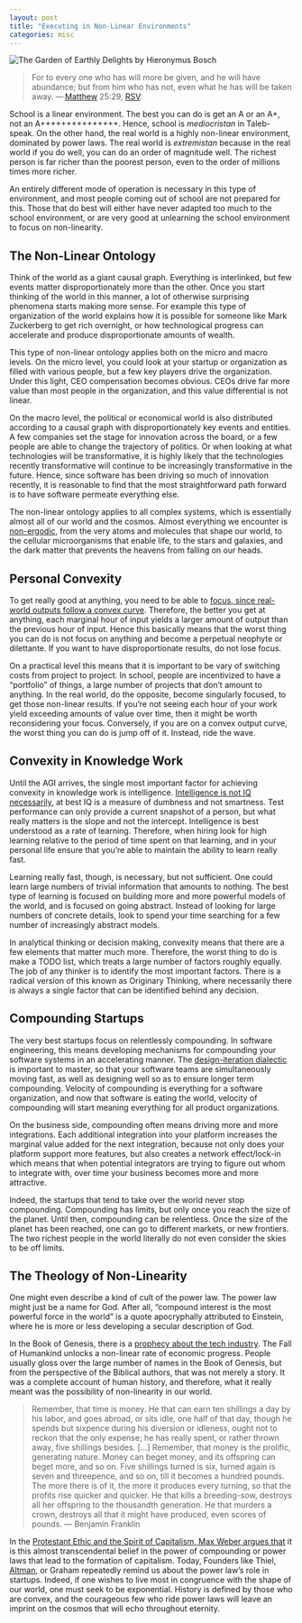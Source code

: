```yaml
---
layout: post
title: "Executing in Non-Linear Environments"
categories: misc
---
```


![The Garden of Earthly Delights by Hieronymus Bosch](https://upload.wikimedia.org/wikipedia/commons/e/e5/The_Garden_of_Earthly_Delights_by_Hieronymus_Bosch.jpg)

> For to every one who has will more be given, and he will have abundance; but from him who has not, even what he has will be taken away.
> — [Matthew](https://en.wikipedia.org/wiki/Gospel_of_Matthew) 25:29, [RSV](https://en.wikipedia.org/wiki/Revised_Standard_Version).

School is a linear environment. The best you can do is get an A or an A+, not an A+++++++++++++++. Hence, school is *mediocristan* in Taleb-speak. On the other hand, the real world is a highly non-linear environment, dominated by power laws. The real world is *extremistan* because in the real world if you do well, you can do an order of magnitude well. The richest person is far richer than the poorest person, even to the order of millions times more richer. 

An entirely different mode of operation is necessary in this type of environment, and most people coming out of school are not prepared for this. Those that do best will either have never adapted too much to the school environment, or are very good at unlearning the school environment to focus on non-linearity. 

## The Non-Linear Ontology
Think of the world as a giant causal graph. Everything is interlinked, but few events matter disproportionately more than the other. Once you start thinking of the world in this manner, a lot of otherwise surprising phenomena starts making more sense. For example this type of organization of the world explains how it is possible for someone like Mark Zuckerberg to get rich overnight, or how technological progress can accelerate and produce disproportionate amounts of wealth. 

This type of non-linear ontology applies both on the micro and macro levels. On the micro level, you could look at your startup or organization as filled with various people, but a few key players drive the organization. Under this light, CEO compensation becomes obvious. CEOs drive far more value than most people in the organization, and this value differential is not linear. 

On the macro level, the political or economical world is also distributed according to a causal graph with disproportionately key events and entities. A few companies set the stage for innovation across the board, or a few people are able to change the trajectory of politics. Or when looking at what technologies will be transformative, it is highly likely that the technologies recently transformative will continue to be increasingly transformative in the future. Hence, since software has been driving so much of innovation recently, it is reasonable to find that the most straightforward path forward is to have software permeate everything else. 

The non-linear ontology applies to all complex systems, which is essentially almost all of our world and the cosmos. Almost everything we encounter is [non-ergodic](https://taylorpearson.me/ergodicity/), from the very atoms and molecules that shape our world, to the cellular microorganisms that enable life, to the stars and galaxies, and the dark matter that prevents the heavens from falling on our heads. 

## Personal Convexity
To get really good at anything, you need to be able to [focus, since real-world outputs follow a convex curve](https://medium.com/8vc-news/lessons-from-peter-thiel-b4fb0851f64e). Therefore, the better you get at anything, each marginal hour of input yields a larger amount of output than the previous hour of input. Hence this basically means that the worst thing you can do is not focus on anything and become a perpetual neophyte or dilettante. If you want to have disproportionate results, do not lose focus.

On a practical level this means that it is important to be vary of switching costs from project to project. In school, people are incentivized to have a “portfolio” of things, a large number of projects that don’t amount to anything. In the real world, do the opposite, become singularly focused, to get those non-linear results. If you’re not seeing each hour of your work yield exceeding amounts of value over time, then it might be worth reconsidering your focus. Conversely, if you are on a convex output curve, the worst thing you can do is jump off of it. Instead, ride the wave. 

## Convexity in Knowledge Work
Until the AGI arrives, the single most important factor for achieving convexity in knowledge work is intelligence. [Intelligence is not IQ necessarily](https://medium.com/incerto/iq-is-largely-a-pseudoscientific-swindle-f131c101ba39), at best IQ is a measure of dumbness and not smartness. Test performance can only provide a current snapshot of a person, but what really matters is the slope and not the intercept. Intelligence is best understood as a rate of learning. Therefore, when hiring look for high learning relative to the period of time spent on that learning, and in your personal life ensure that you’re able to maintain the ability to learn really fast.

Learning really fast, though, is necessary, but not sufficient. One could learn large numbers of trivial information that amounts to nothing. The best type of learning is focused on building more and more powerful models of the world, and is focused on going abstract. Instead of looking for large numbers of concrete details, look to spend your time searching for a few number of increasingly abstract models. 

In analytical thinking or decision making, convexity means that there are a few elements that matter much more. Therefore, the worst thing to do is make a TODO list, which treats a large number of factors roughly equally.  The job of any thinker is to identify the most important factors. There is a radical version of this known as Originary Thinking, where necessarily there is always a single factor that can be identified behind any decision. 

## Compounding Startups
The very best startups focus on relentlessly compounding. In software engineering, this means developing mechanisms for compounding your software systems in an accelerating manner. The [design-iteration dialectic](https://abhayvenkatesh.com/misc/2020/06/25/systems-thinking.html) is important to master, so that your software teams are simultaneously moving fast, as well as designing well so as to ensure longer term compounding. Velocity of compounding is everything for a software organization, and now that software is eating the world, velocity of compounding will start meaning everything for all product organizations.

On the business side, compounding often means driving more and more integrations. Each additional integration into your platform increases the marginal value added for the next integration, because not only does your platform support more features, but also creates a network effect/lock-in which means that when potential integrators are trying to figure out whom to integrate with, over time your business becomes more and more attractive. 

Indeed, the startups that tend to take over the world never stop compounding. Compounding has limits, but only once you reach the size of the planet. Until then, compounding can be relentless. Once the size of the planet has been reached, one can go to different markets, or new frontiers. The two richest people in the world literally do not even consider the skies to be off limits. 

## The Theology of Non-Linearity
One might even describe a kind of cult of the power law. The power law might just be a name for God. After all, “compound interest is the most powerful force in the world” is a quote apocryphally attributed to Einstein, where he is more or less developing a secular description of God. 

In the Book of Genesis, there is a [prophecy about the tech industry](https://www.bloomberg.com/opinion/articles/2019-03-05/the-book-of-genesis-is-actually-a-story-about-the-tech-industry). The Fall of Humankind unlocks a non-linear rate of economic progress. People usually gloss over the large number of names in the Book of Genesis, but from the perspective of the Biblical authors, that was not merely a story. It was a complete account of human history, and therefore, what it really meant was the possibility of non-linearity in our world. 


> Remember, that time is money. He that can earn ten shillings a day by his labor, and goes abroad, or sits idle, one half of that day, though he spends but
> sixpence during his diversion or idleness, ought not to reckon that the only expense; he has really spent, or rather thrown away, five shillings besides.
> [...] Remember, that money is the prolific, generating nature. Money can beget money, and its offspring can beget more, and so on. Five shillings turned is
> six, turned again is seven and threepence, and so on, till it becomes a hundred pounds. The more there is of it, the more it produces every turning, so that
> the profits rise quicker and quicker. He that kills a breeding-sow, destroys all her offspring to the thousandth generation. He that murders a crown, destroys all
> that it might have produced, even scores of pounds. 
> — Benjamin Franklin

In the [Protestant Ethic and the Spirit of Capitalism, Max Weber argues that](https://en.wikipedia.org/wiki/The_Protestant_Ethic_and_the_Spirit_of_Capitalism) it is this almost transcendental belief in the power of compounding or power laws that lead to the formation of capitalism. Today, Founders like Thiel, [Altman](https://blog.samaltman.com/how-to-be-successful), or Graham repeatedly remind us about the power law’s role in startups. Indeed, if one wishes to live most in congruence with the shape of our world, one must seek to be exponential. History is defined by those who are convex, and the courageous few who ride power laws will leave an imprint on the cosmos that will echo throughout eternity. 

